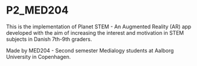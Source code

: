 # P2_MED204

This is the implementation of Planet STEM - An Augmented Reality (AR) app developed with the aim of increasing the interest and motivation in STEM subjects in Danish 7th-9th graders.

Made by MED204 - Second semester Medialogy students at Aalborg University in Copenhagen.
